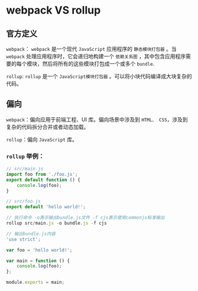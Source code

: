 # webpack VS rollup

## 官方定义

`webpack`： `webpack` 是一个现代 `JavaScript` 应用程序的 `静态模块打包器` 。当 `webpack` 处理应用程序时，它会递归地构建一个 `依赖关系图` ，其中包含应用程序需要的每个模块，然后将所有的这些模块打包成一个或多个 `bundle`.

`rollup`: `rollup` 是一个 `JavaScript模块打包器` 。可以将小块代码编译成大块复杂的代码。

## 偏向

`webpack`：偏向应用于前端工程、UI 库。偏向场景中涉及到 `HTML、 CSS`，涉及到复杂的代码拆分合并或者动态加载。

`rollup`：偏向 `JavaScript` 库。

### `rollup` 举例：

```js
// src/main.js
import foo from './foo.js';
export default function () {
    console.log(foo);
}
```

```js
// src/foo.js
export default 'hello world!';
```

```js
// 执行命令 -o表示输出bundle.js文件 -f cjs表示使用commonjs标准输出
rollup src/main.js -o bundle.js -f cjs
```

```js
// 输出bundle.js内容
'use strict';

var foo = 'hello world!';

var main = function () {
    console.log(foo);
};

module.exports = main;
```
